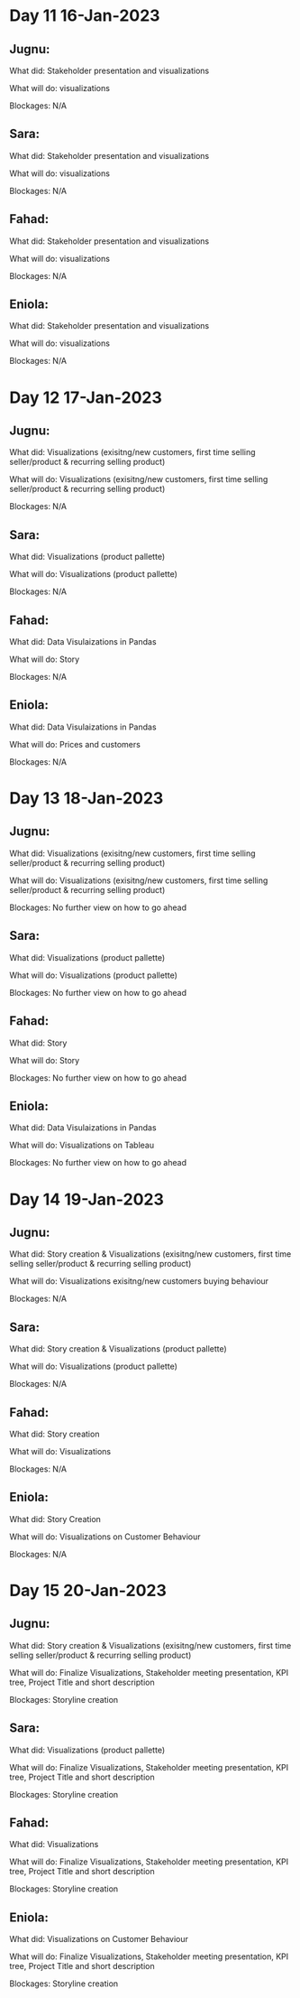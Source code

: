 # Day 11 16-Jan-2023 #

## Jugnu: ##
  What did: Stakeholder presentation and visualizations 
  
  What will do: visualizations
  
  Blockages: N/A
  
## Sara: ##
  What did: Stakeholder presentation and visualizations 
  
  What will do: visualizations
  
  Blockages: N/A
  
## Fahad: ##
  What did: Stakeholder presentation and visualizations 
  
  What will do: visualizations
  
  Blockages: N/A
  
## Eniola: ##
  What did: Stakeholder presentation and visualizations 
  
  What will do: visualizations
  
  Blockages: N/A
  
# Day 12 17-Jan-2023 #

## Jugnu: ##
  What did: Visualizations (exisitng/new customers, first time selling seller/product & recurring selling product)
  
  What will do: Visualizations (exisitng/new customers, first time selling seller/product & recurring selling product)
  
  Blockages: N/A
  
## Sara: ##
  What did: Visualizations (product pallette) 
  
  What will do: Visualizations (product pallette) 
  
  Blockages: N/A
  
## Fahad: ##
  What did: Data Visulaizations in Pandas
  
  What will do: Story
  
  Blockages: N/A
  
## Eniola: ##
  What did: Data Visulaizations in Pandas
  
  What will do: Prices and customers
  
  Blockages: N/A

# Day 13 18-Jan-2023 #

## Jugnu: ##
  What did: Visualizations (exisitng/new customers, first time selling seller/product & recurring selling product)
  
  What will do: Visualizations (exisitng/new customers, first time selling seller/product & recurring selling product)
  
  Blockages: No further view on how to go ahead
  
## Sara: ##
  What did: Visualizations (product pallette) 
  
  What will do: Visualizations (product pallette) 
  
  Blockages: No further view on how to go ahead
  
## Fahad: ##
  What did: Story
  
  What will do: Story
  
  Blockages: No further view on how to go ahead
  
## Eniola: ##
  What did: Data Visulaizations in Pandas
  
  What will do: Visualizations on Tableau
  
  Blockages: No further view on how to go ahead
  
# Day 14 19-Jan-2023 #

## Jugnu: ##
  What did: Story creation & Visualizations (exisitng/new customers, first time selling seller/product & recurring selling product)
  
  What will do: Visualizations exisitng/new customers buying behaviour
  
  Blockages: N/A
  
## Sara: ##
  What did: Story creation & Visualizations (product pallette) 
  
  What will do: Visualizations (product pallette) 
  
  Blockages: N/A
  
## Fahad: ##
  What did: Story creation
 
  What will do: Visualizations
  
  Blockages: N/A
  
## Eniola: ##
  What did: Story Creation
  
  What will do: Visualizations on Customer Behaviour
  
  Blockages: N/A

# Day 15 20-Jan-2023 #

## Jugnu: ##
  What did: Story creation & Visualizations (exisitng/new customers, first time selling seller/product & recurring selling product)
  
  What will do: Finalize Visualizations, Stakeholder meeting presentation, KPI tree, Project Title and short description
  
  Blockages: Storyline creation
  
## Sara: ##
  What did: Visualizations (product pallette) 
  
  What will do: Finalize Visualizations, Stakeholder meeting presentation, KPI tree, Project Title and short description
  
  Blockages: Storyline creation
  
## Fahad: ##
  What did: Visualizations
 
  What will do: Finalize Visualizations, Stakeholder meeting presentation, KPI tree, Project Title and short description
  
  Blockages: Storyline creation
  
## Eniola: ##
  What did: Visualizations on Customer Behaviour
  
  What will do: Finalize Visualizations, Stakeholder meeting presentation, KPI tree, Project Title and short description
  
  Blockages: Storyline creation
